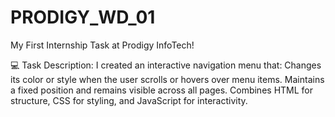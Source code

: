 # PRODIGY_WD_01

 My First Internship Task at Prodigy InfoTech!

💻 Task Description:
I created an interactive navigation menu that:
Changes its color or style when the user scrolls or hovers over menu items.
Maintains a fixed position and remains visible across all pages.
Combines HTML for structure, CSS for styling, and JavaScript for interactivity.
